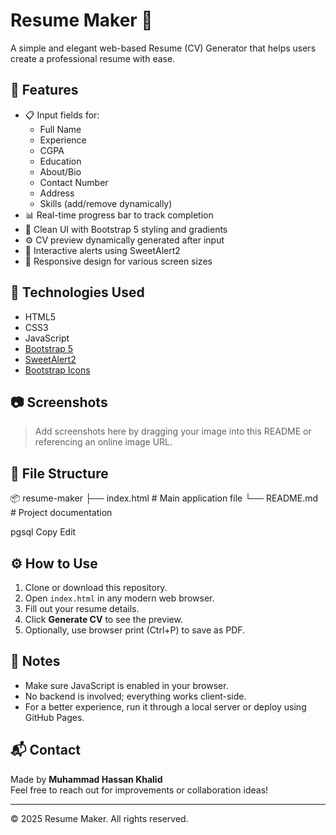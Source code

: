# Resume Maker 📝

A simple and elegant web-based Resume (CV) Generator that helps users create a professional resume with ease.

## 🚀 Features

- 📋 Input fields for:
  - Full Name
  - Experience
  - CGPA
  - Education
  - About/Bio
  - Contact Number
  - Address
  - Skills (add/remove dynamically)
- 📊 Real-time progress bar to track completion
- 🎨 Clean UI with Bootstrap 5 styling and gradients
- ⚙️ CV preview dynamically generated after input
- 🎉 Interactive alerts using SweetAlert2
- 📱 Responsive design for various screen sizes

## 🧪 Technologies Used

- HTML5
- CSS3
- JavaScript
- [Bootstrap 5](https://getbootstrap.com/)
- [SweetAlert2](https://sweetalert2.github.io/)
- [Bootstrap Icons](https://icons.getbootstrap.com/)

## 📷 Screenshots

> Add screenshots here by dragging your image into this README or referencing an online image URL.

## 📁 File Structure

📦 resume-maker
├── index.html # Main application file
└── README.md # Project documentation

pgsql
Copy
Edit

## ⚙️ How to Use

1. Clone or download this repository.
2. Open `index.html` in any modern web browser.
3. Fill out your resume details.
4. Click **Generate CV** to see the preview.
5. Optionally, use browser print (Ctrl+P) to save as PDF.

## 📌 Notes

- Make sure JavaScript is enabled in your browser.
- No backend is involved; everything works client-side.
- For a better experience, run it through a local server or deploy using GitHub Pages.

## 📬 Contact

Made by **Muhammad Hassan Khalid**  
Feel free to reach out for improvements or collaboration ideas!

---

© 2025 Resume Maker. All rights reserved.